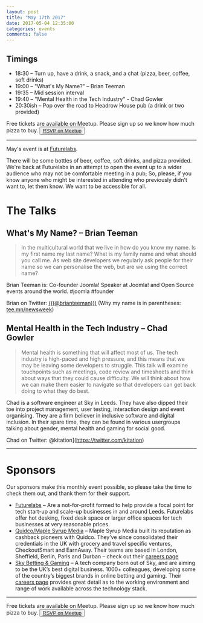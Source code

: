 ```yaml
---
layout: post
title: "May 17th 2017"
date: 2017-05-04 12:35:00
categories: events
comments: false
---
```


## Timings
* 18:30 – Turn up, have a drink, a snack, and a chat (pizza, beer, coffee, soft drinks)
* 19:00 – "What's My Name?" – Brian Teeman
* 19:35 – Mid session interval
* 19:40 – "Mental Health in the Tech Industry" - Chad Gowler
* 20:30ish – Pop over the road to Headrow House pub (a drink or two provided)

Free tickets are available on Meetup. Please sign up so we know how much pizza to buy. <button>[RSVP on Meetup](https://www.meetup.com/leedsphp/events/239820088/)</button>

<hr/>

May's event is at [Futurelabs](http://futurelabs.org.uk/).

There will be some bottles of beer, coffee, soft drinks, and pizza provided. We're back at Futurelabs in an attempt to open the event up to a wider audience who may not be comfortable meeting in a pub; So, please, if you know anyone who might be interested in attending who previously didn't want to, let them know. We want to be accessible for all.

# The Talks

## What's My Name? – Brian Teeman

> In the multicultural world that we live in how do you know my name. Is my first name my last name? What is my family name and what should you call me. As web site developers we regularly ask people for their name so we can personalise the web, but are we using the correct name?

Brian Teeman is: Co-founder Joomla! Speaker at Joomla! and Open Source events around the world. #joomla #founder 

Brian on Twitter: [(((@brianteeman)))](https://twitter.com/brianteeman) (Why my name is in parentheses: [tee.mn/newsweek](http://tee.mn/newsweek))

## Mental Health in the Tech Industry – Chad Gowler

> Mental health is something that will affect most of us. The tech industry is high-paced and high pressure, and this means that we may be leaving some developers to struggle. This talk will examine touchpoints such as meetings, code review and timesheets and think about ways that they could cause difficulty. We will think about how we can make them easier to navigate so that developers can get back doing to what they do best.

Chad is a software engineer at Sky in Leeds. They have also dipped their toe into project management, user testing, interaction design and event organising. They are a firm believer in inclusive software and digital inclusion. In their spare time, they can be found in various usergroups talking about gender, mental health and gaming for social good.

Chad on Twitter: @kitation](https://twitter.com/kitation)

<hr/>

# Sponsors

Our sponsors make this monthly event possible, so please take the time to check them out, and thank them for their support.

* [Futurelabs](http://futurelabs.org.uk/) – Are a not-for-profit formed to help provide a focal
point for tech start-up and scale-up businesses in and around Leeds. Futurelabs offer hot desking, fixed desk space or larger office spaces for tech businesses at very reasonable prices.
* [Quidco/Maple Syrup Media](https://www.maplesyrupmedia.com/our-story/) – Maple Syrup Media built its reputation as cashback pioneers with Quidco. They’ve since consolidated their credentials in the UK with grocery and travel specific ventures, CheckoutSmart and EarnAway. Their teams are based in London, Sheffield, Berlin, Paris and Durban – check out their [careers page](https://www.maplesyrupmedia.com/careers/)
* [Sky Betting & Gaming](http://skybetcareers.com/about-us) – A tech company born out of Sky, and are aiming to be the UK’s best digital business. 1000+ colleagues, developing some of the country’s biggest brands in online betting and gaming. Their [careers page](http://skybetcareers.com/) provides great detail as to the working environment and range of work available across the technology stack.

<hr/>

Free tickets are available on Meetup. Please sign up so we know how much pizza to buy. <button>[RSVP on Meetup](https://www.meetup.com/leedsphp/events/239820088/)</button>
